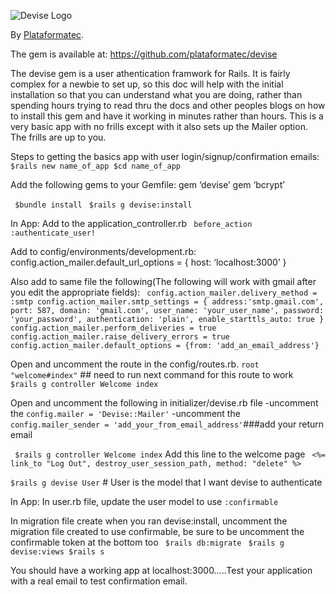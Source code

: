 ![Devise Logo](https://raw.github.com/plataformatec/devise/master/devise.png)

By [Plataformatec](http://plataformatec.com.br/).

The gem is available at: https://github.com/plataformatec/devise

The devise gem is a user athentication framwork for Rails. It is fairly complex for a newbie to set up, so this doc will help with the initial installation so that you can understand what you are doing, rather than spending hours trying to read thru the docs and other peoples blogs on how to install this gem and have it working in minutes rather than hours. This is a very basic app with no frills except with it also sets up the Mailer option. The frills are up to you.

Steps to getting the basics app with user login/signup/confirmation
emails: 
` $rails new name_of_app $cd name_of_app` 

Add the following gems to your Gemfile: 
gem ‘devise’ 
gem ‘bcrypt’ 

` $bundle install`
` $rails g devise:install` 

In App: Add to the application\_controller.rb
` before_action :authenticate_user!` 

Add to config/environments/development.rb:
config.action\_mailer.default\_url\_options = { host: ‘localhost:3000’ }

Also add to same file the following(The following will work with gmail
after you edit the appropriate fields):
` config.action_mailer.delivery_method = :smtp config.action_mailer.smtp_settings = { address:'smtp.gmail.com', port: 587, domain: 'gmail.com', user_name: 'your_user_name', password: 'your_password', authentication: 'plain', enable_starttls_auto: true } config.action_mailer.perform_deliveries = true config.action_mailer.raise_delivery_errors = true config.action_mailer.default_options = {from: 'add_an_email_address'}`

Open and uncomment  the route in the config/routes.rb.
` root "welcome#index" ` \#\# need to run next command for this route to
work 
` $rails g controller Welcome index` 

Open and uncomment the following in initializer/devise.rb file 
-uncomment the `config.mailer = 'Devise::Mailer'` 
-uncomment the ` config.mailer_sender = 'add_your_from_email_address' `\#\#\#add your return email 

` $rails g controller Welcome index` 
Add this line to the welcome page
` <%= link_to "Log Out", destroy_user_session_path, method: "delete" %>`

` $rails g devise User ` \# User is the model that I want devise to
authenticate 

In App: In user.rb file, update the user model to use
`:confirmable` 

In migration file create when you ran devise:install, uncomment the migration file created to use confirmable, be sure to be uncomment the confirmable token at the bottom too
` $rails db:migrate`
` $rails g devise:views $rails s` 

You should have a working app at localhost:3000…..Test your application with a real email to test confirmation email.